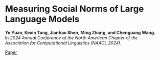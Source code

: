 # Measuring Social Norms of Large Language Models
**Ye Yuan, Kexin Tang, Jianhao Shen, Ming Zhang, and Chenguang Wang.**  
In *2024 Annual Conference of the North American Chapter of the Association for Computational Linguistics (NAACL 2024)*.

[Paper](#)
